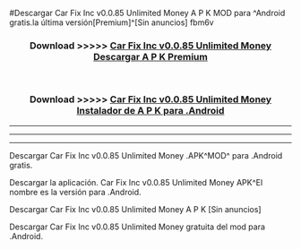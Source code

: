 #Descargar Car Fix Inc v0.0.85 Unlimited Money  A P K MOD para ^Android gratis.la última versión[Premium]^[Sin anuncios] fbm6v



<div align="center">
<h3>Download >>>>> <a href="https://es-web.web.app/?es= Car Fix Inc v0.0.85 Unlimited Money ">Car Fix Inc v0.0.85 Unlimited Money  Descargar A P K Premium</a></h3><br>

<h3>Download >>>>> <a href="https://es-web.web.app/?es= Car Fix Inc v0.0.85 Unlimited Money ">Car Fix Inc v0.0.85 Unlimited Money  Instalador de A P K para .Android</a></h3>
</div>


----------------------------------------------------------

----------------------------------------------------------

----------------------------------------------------------

Descargar Car Fix Inc v0.0.85 Unlimited Money  .APK^MOD^ para .Android gratis.

Descargar la aplicación. Car Fix Inc v0.0.85 Unlimited Money  APK^El nombre es la versión para .Android.

Descargar Car Fix Inc v0.0.85 Unlimited Money  A P K [Sin anuncios]

Descargar Car Fix Inc v0.0.85 Unlimited Money  gratuita del mod para .Android.
